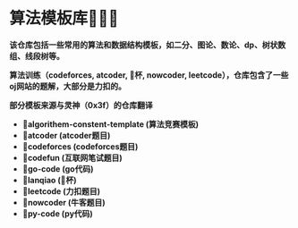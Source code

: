 # 算法模板库🏀🐔🥲
**该仓库包括一些常用的算法和数据结构模板，如二分、图论、数论、dp、树状数组、线段树等。**

**算法训练（codeforces, atcoder, 🏀杯, nowcoder, leetcode），仓库包含了一些oj网站的题解，大部分是力扣的。**

**部分模板来源与灵神（0x3f）的仓库翻译**

- **🚀algorithem-constent-template (算法竞赛模板)**
- **🚀atcoder (atcoder题目)**
- **🚀codeforces (codeforces题目)**
- **🚀codefun (互联网笔试题目)**
- **🚀go-code (go代码)**
- **🚀lanqiao (🏀杯)**
- **🚀leetcode (力扣题目)**
- **🚀nowcoder (牛客题目)**
- **🚀py-code (py代码)**

